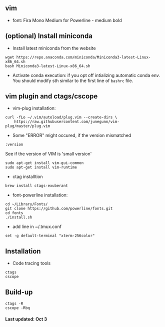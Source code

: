## vim 
- font: Fira Mono Medium for Powerline - medium bold

## (optional) Install miniconda
- Install latest miniconda from the website
```
wget https://repo.anaconda.com/miniconda/Miniconda3-latest-Linux-x86_64.sh
bash Miniconda3-latest-Linux-x86_64.sh
```

- Activate conda execution: if you opt off intializing automatic conda env. You should modify sth similar to the first line of ``bashrc`` file.

## vim plugin and ctags/cscope
- vim-plug installation:
```
curl -fLo ~/.vim/autoload/plug.vim --create-dirs \
    https://raw.githubusercontent.com/junegunn/vim-plug/master/plug.vim
```
- Some "ERROR" might occured, if the version mismatched
```
:version
```
See if the version of VIM is 'small version'
```
sudo apt-get install vim-gui-common
sudo apt-get install vim-runtime
```
- ctag installtion
```
brew install ctags-exuberant
```
- font-powerline installation:
```
cd ~/Library/Fonts/
git clone https://github.com/powerline/fonts.git
cd fonts
./install.sh
```
- add line in ~/.tmux.conf
```
set -g default-terminal "xterm-256color"
```
## Installation
- Code tracing tools
```
ctags
cscope
```
## Build-up 
```
ctags -R
cscope -Rbq
```
#### Last updated: Oct 3
